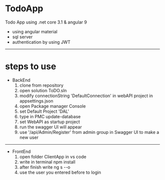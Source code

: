 # TodoApp
Todo App using .net core 3.1 &amp; angular 9
- using angular material
- sql server 
- authentication by using JWT 
-------------------------------------------------
# steps to use
* BackEnd 
    1. clone from repository
    2. open solution ToDO.sln
    3. modify connectionString 'DefaultConnection' in webAPI project in appsettings.json
    4. open Package manager Console
    5. set Default Project 'DAL'
    6. type in PMC update-database
    7. set WebAPI as startup project
    8. run the swagger UI will appear 
    9. use '/api/Admin/Register' from admin group in Swagger UI to make a new user
--------------------------------------------------
* FrontEnd 
    1. open folder ClientApp in vs code 
    2. write in terminal npm install
    3. after finish write ng s --o 
    4. use the user you entered before to login 

